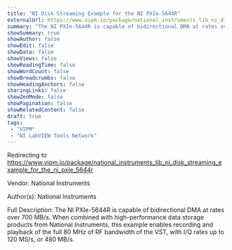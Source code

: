 ```yaml
---
title: "NI Disk Streaming Example for the NI PXIe-5644R"
externalUrl: https://www.vipm.io/package/national_instruments_lib_ni_disk_streaming_example_for_the_ni_pxie_5644r
summary: "The NI PXIe-5644R is capable of bidirectional DMA at rates over 700 MB/s."
showSummary: true
showAuthor: false
showEdit: false
showData: false
showViews: false
showReadingTime: false
showWordCount: false
showBreadcrumbs: false
showHeadingAnchors: false
sharingLinks: false
showZenMode: false
showPagination: false
showRelatedContent: false
draft: true
tags:
 - "VIPM"
 - "NI LabVIEW Tools Network"
---
```


Redirecting to https://www.vipm.io/package/national_instruments_lib_ni_disk_streaming_example_for_the_ni_pxie_5644r

Vendor: National Instruments

Author(s): National Instruments
 
Full Description:
The NI PXIe-5644R is capable of bidirectional DMA at rates over 700 MB/s. When combined with high-performance data storage products from National Instruments, this example enables recording and playback of the full 80 MHz of RF bandwidth of the VST, with I/Q rates up to 120 MS/s, or 480 MB/s.